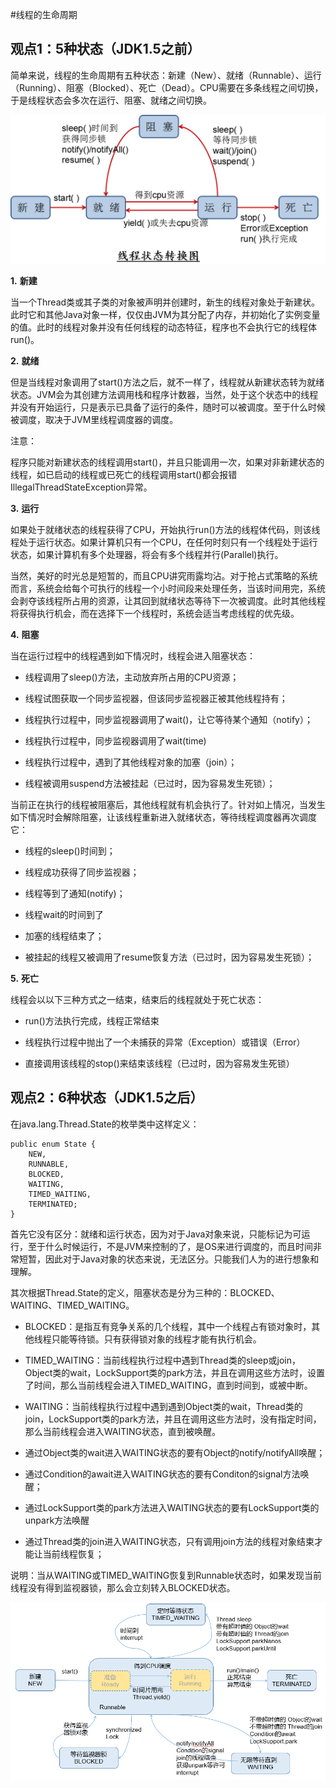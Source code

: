#线程的生命周期 

## 观点1：5种状态（JDK1.5之前）

  

简单来说，线程的生命周期有五种状态：新建（New）、就绪（Runnable）、运行（Running）、阻塞（Blocked）、死亡（Dead）。CPU需要在多条线程之间切换，于是线程状态会多次在运行、阻塞、就绪之间切换。

  

![](image/线程的生命周期/otherimage-20210829150633574.png)

  

**1.** **新建**

  

当一个Thread类或其子类的对象被声明并创建时，新生的线程对象处于新建状。此时它和其他Java对象一样，仅仅由JVM为其分配了内存，并初始化了实例变量的值。此时的线程对象并没有任何线程的动态特征，程序也不会执行它的线程体run()。

  

**2.** **就绪**

  

但是当线程对象调用了start()方法之后，就不一样了，线程就从新建状态转为就绪状态。JVM会为其创建方法调用栈和程序计数器，当然，处于这个状态中的线程并没有开始运行，只是表示已具备了运行的条件，随时可以被调度。至于什么时候被调度，取决于JVM里线程调度器的调度。

  

注意：

程序只能对新建状态的线程调用start()，并且只能调用一次，如果对非新建状态的线程，如已启动的线程或已死亡的线程调用start()都会报错IllegalThreadStateException异常。

  

**3.** **运行**

  

如果处于就绪状态的线程获得了CPU，开始执行run()方法的线程体代码，则该线程处于运行状态。如果计算机只有一个CPU，在任何时刻只有一个线程处于运行状态，如果计算机有多个处理器，将会有多个线程并行(Parallel)执行。

  

当然，美好的时光总是短暂的，而且CPU讲究雨露均沾。对于抢占式策略的系统而言，系统会给每个可执行的线程一个小时间段来处理任务，当该时间用完，系统会剥夺该线程所占用的资源，让其回到就绪状态等待下一次被调度。此时其他线程将获得执行机会，而在选择下一个线程时，系统会适当考虑线程的优先级。

  

**4.** **阻塞**

  

当在运行过程中的线程遇到如下情况时，线程会进入阻塞状态：

  

-   线程调用了sleep()方法，主动放弃所占用的CPU资源；

-   线程试图获取一个同步监视器，但该同步监视器正被其他线程持有；

-   线程执行过程中，同步监视器调用了wait()，让它等待某个通知（notify）；

-   线程执行过程中，同步监视器调用了wait(time)

-   线程执行过程中，遇到了其他线程对象的加塞（join）；

-   线程被调用suspend方法被挂起（已过时，因为容易发生死锁）；

  

当前正在执行的线程被阻塞后，其他线程就有机会执行了。针对如上情况，当发生如下情况时会解除阻塞，让该线程重新进入就绪状态，等待线程调度器再次调度它：

  

-   线程的sleep()时间到；

-   线程成功获得了同步监视器；

-   线程等到了通知(notify)；

-   线程wait的时间到了

-   加塞的线程结束了；

-   被挂起的线程又被调用了resume恢复方法（已过时，因为容易发生死锁）；

  

**5.** **死亡**

  

线程会以以下三种方式之一结束，结束后的线程就处于死亡状态：

  

-   run()方法执行完成，线程正常结束

-   线程执行过程中抛出了一个未捕获的异常（Exception）或错误（Error）

-   直接调用该线程的stop()来结束该线程（已过时，因为容易发生死锁）


## 观点2：6种状态（JDK1.5之后）

  

在java.lang.Thread.State的枚举类中这样定义：

  

    public enum State {
        NEW,
        RUNNABLE,
        BLOCKED,
        WAITING,
        TIMED_WAITING,
        TERMINATED;
    }

  


首先它没有区分：就绪和运行状态，因为对于Java对象来说，只能标记为可运行，至于什么时候运行，不是JVM来控制的了，是OS来进行调度的，而且时间非常短暂，因此对于Java对象的状态来说，无法区分。只能我们人为的进行想象和理解。

  

其次根据Thread.State的定义，阻塞状态是分为三种的：BLOCKED、WAITING、TIMED_WAITING。

  

-   BLOCKED：是指互有竞争关系的几个线程，其中一个线程占有锁对象时，其他线程只能等待锁。只有获得锁对象的线程才能有执行机会。

-   TIMED_WAITING：当前线程执行过程中遇到Thread类的sleep或join，Object类的wait，LockSupport类的park方法，并且在调用这些方法时，设置了时间，那么当前线程会进入TIMED_WAITING，直到时间到，或被中断。

-   WAITING：当前线程执行过程中遇到遇到Object类的wait，Thread类的join，LockSupport类的park方法，并且在调用这些方法时，没有指定时间，那么当前线程会进入WAITING状态，直到被唤醒。

-   通过Object类的wait进入WAITING状态的要有Object的notify/notifyAll唤醒；

-   通过Condition的await进入WAITING状态的要有Conditon的signal方法唤醒；

-   通过LockSupport类的park方法进入WAITING状态的要有LockSupport类的unpark方法唤醒

-   通过Thread类的join进入WAITING状态，只有调用join方法的线程对象结束才能让当前线程恢复；

  

说明：当从WAITING或TIMED_WAITING恢复到Runnable状态时，如果发现当前线程没有得到监视器锁，那么会立刻转入BLOCKED状态。

  

![](image/线程的生命周期/otherimage-20210829150651198.png)

  
